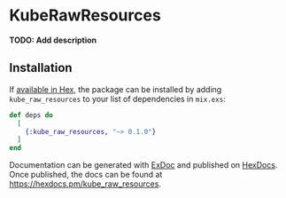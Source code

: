 # KubeRawResources

**TODO: Add description**

## Installation

If [available in Hex](https://hex.pm/docs/publish), the package can be installed
by adding `kube_raw_resources` to your list of dependencies in `mix.exs`:

```elixir
def deps do
  [
    {:kube_raw_resources, "~> 0.1.0"}
  ]
end
```

Documentation can be generated with [ExDoc](https://github.com/elixir-lang/ex_doc)
and published on [HexDocs](https://hexdocs.pm). Once published, the docs can
be found at <https://hexdocs.pm/kube_raw_resources>.
